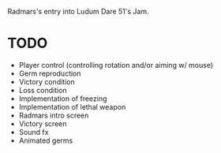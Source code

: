 Radmars's entry into Ludum Dare 51's Jam.

# TODO

-   Player control (controlling rotation and/or aiming w/ mouse)
-   Germ reproduction
-   Victory condition
-   Loss condition
-   Implementation of freezing
-   Implementation of lethal weapon
-   Radmars intro screen
-   Victory screen
-   Sound fx
-   Animated germs

